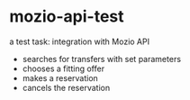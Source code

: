 # mozio-api-test
a test task: integration with Mozio API

- searches for transfers with set parameters
- chooses a fitting offer
- makes a reservation
- cancels the reservation
